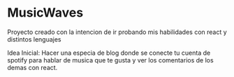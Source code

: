 # MusicWaves
Proyecto creado con la intencion de ir probando mis habilidades con react y distintos lenguajes



Idea Inicial:
Hacer una especia de blog donde se conecte tu cuenta de spotify para hablar de musica que te gusta y ver los comentarios de los demas con react.
